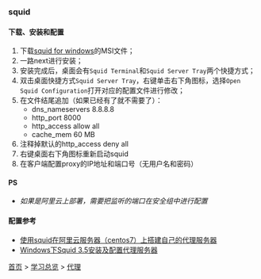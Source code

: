 ### squid

#### 下载、安装和配置
1. 下载[squid for windows](http://squid.diladele.com/)的MSI文件；
2. 一路next进行安装；
3. 安装完成后，桌面会有`Squid Terminal`和`Squid Server Tray`两个快捷方式；
4. 双击桌面快捷方式`Squid Server Tray`，右键单击右下角图标，选择`Open Squid Configuration`打开对应的配置文件进行修改；
5. 在文件结尾追加（如果已经有了就不需要了）：
    * dns_nameservers 8.8.8.8
    * http_port 8000
    * http_access allow all
    * cache_mem 60 MB
6. 注释掉默认的http_access deny all
7. 右键桌面右下角图标重新启动squid
8. 在客户端配置proxy的IP地址和端口号（无用户名和密码）

#### PS
* *如果是阿里云上部署，需要把监听的端口在安全组中进行配置*

#### 配置参考
* [使用squid在阿里云服务器（centos7）上搭建自己的代理服务器](https://yq.aliyun.com/articles/670231)
* [Windows下Squid 3.5安装及配置代理服务器](https://blog.csdn.net/qy20115549/article/details/83375817)

[首页](../../README.md) > [学习总览](../../introduction/studyCatalogList.md) > [代理](Proxy.md)
